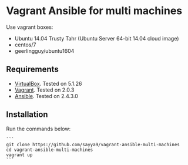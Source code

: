 # Vagrant Ansible for multi machines

Use vagrant boxes:

- Ubuntu 14.04 Trusty Tahr (Ubuntu Server 64-bit 14.04 cloud image)
- centos/7
- geerlingguy/ubuntu1604


## Requirements

- [VirtualBox](https://www.virtualbox.org/wiki/Downloads). Tested on 5.1.26
- [Vagrant](http://www.vagrantup.com/downloads.html). Tested on 2.0.3
- [Ansible](http://docs.ansible.com/intro_installation.html). Tested on 2.4.3.0

## Installation

Run the commands below:

	```
	git clone https://github.com/sayya9/vagrant-ansible-multi-machines
	cd vagrant-ansible-multi-machines
	vagrant up
	```
